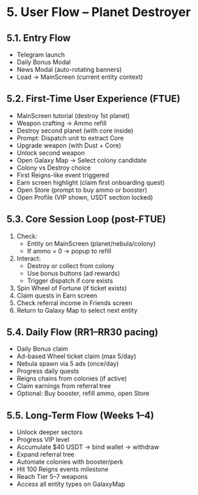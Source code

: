 # 5. User Flow – Planet Destroyer

## 5.1. Entry Flow
- Telegram launch
- Daily Bonus Modal
- News Modal (auto-rotating banners)
- Load → MainScreen (current entity context)

## 5.2. First-Time User Experience (FTUE)
- MainScreen tutorial (destroy 1st planet)
- Weapon crafting → Ammo refill
- Destroy second planet (with core inside)
- Prompt: Dispatch unit to extract Core
- Upgrade weapon (with Dust + Core)
- Unlock second weapon
- Open Galaxy Map → Select colony candidate
- Colony vs Destroy choice
- First Reigns-like event triggered
- Earn screen highlight (claim first onboarding quest)
- Open Store (prompt to buy ammo or booster)
- Open Profile (VIP shown, USDT section locked)

## 5.3. Core Session Loop (post-FTUE)
1. Check:
   - Entity on MainScreen (planet/nebula/colony)
   - If ammo = 0 → popup to refill
2. Interact:
   - Destroy or collect from colony
   - Use bonus buttons (ad rewards)
   - Trigger dispatch if core exists
3. Spin Wheel of Fortune (if ticket exists)
4. Claim quests in Earn screen
5. Check referral income in Friends screen
6. Return to Galaxy Map to select next entity

## 5.4. Daily Flow (RR1–RR30 pacing)
- Daily Bonus claim
- Ad-based Wheel ticket claim (max 5/day)
- Nebula spawn via 5 ads (once/day)
- Progress daily quests
- Reigns chains from colonies (if active)
- Claim earnings from referral tree
- Optional: Buy booster, refill ammo, open Store

## 5.5. Long-Term Flow (Weeks 1–4)
- Unlock deeper sectors
- Progress VIP level
- Accumulate $40 USDT → bind wallet → withdraw
- Expand referral tree
- Automate colonies with booster/perk
- Hit 100 Reigns events milestone
- Reach Tier 5–7 weapons
- Access all entity types on GalaxyMap
